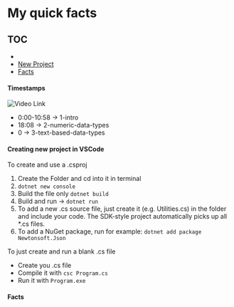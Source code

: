 


# My quick facts


## TOC
- 
- [New Project](#creating-new-project-in-vscode)
- [Facts](#facts)






#### Timestamps
![Video Link](https://www.youtube.com/watch?v=YrtFtdTTfv0)
- 0:00-10:58 -> 1-intro
- 18:08 -> 2-numeric-data-types
- 0 -> 3-text-based-data-types





#### Creating new project in VSCode

To create and use a .csproj 
1. Create the Folder and cd into it in terminal
2. `dotnet new console`
3. Build the file only `dotnet build`
4. Build and run -> `dotnet run`
5. To add a new .cs source file, just create it (e.g. Utilities.cs) in the folder and include your code. The SDK-style project automatically picks up all *.cs files.
6. To add a NuGet package, run for example: `dotnet add package Newtonsoft.Json`


To just create and run a blank .cs file
- Create you .cs file
- Compile it with `csc Program.cs`
- Run it with `Program.exe`



#### Facts